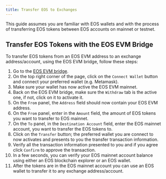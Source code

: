 ```yaml
---
title: Transfer EOS to Exchanges
---
```


This guide assumes you are familiar with EOS wallets and with the process of transferring EOS tokens between EOS accounts on mainnet or testnet.

## Transfer EOS Tokens with the EOS EVM Bridge

To transfer EOS tokens from an EOS EVM address to an exchange address/account, using the EOS EVM bridge, follow these steps:

1. Go to the [EOS EVM bridge](https://bridge.evm.eosnetwork.com/).
2. On the top right corner of the page, click on the `Connect Wallet` button and connect your preferred wallet (e.g. Metamask).
3. Make sure your wallet has now active the EOS EVM mainnet.
4. Back on the EOS EVM bridge, make sure the `Withdraw` tab is the active one, if not, click on it to activate it.
5. On the `From` panel, the `Address` field should now contain your EOS EVM address.
6. On the `From` panel, enter in the `Amount` field, the amount of EOS tokens you want to transfer to EOS mainnet.
7. On the `To` panel, in the `Destination Account` field, enter the EOS mainnet account, you want to transfer the EOS tokens to.
8. Click on the `Transfer` button; the preferred wallet you are connect to now activates and presents to you the transfer transaction information.
9. Verify all the transaction information presented to you and if you agree click `Confirm` to approve the transaction.
10. In a few seconds, you can verify your EOS mainnet account balance using either an EOS blockchain explorer or an EOS wallet.
11. After the tokens are in the EOS mainnet account you can use an EOS wallet to transfer it to any exchange address/account.
